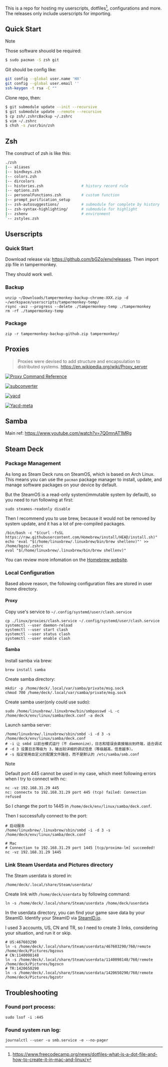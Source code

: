 This is a repo for hosting my userscripts, dotfiles[^DOTFILES_INTRO], configurations and more. The releases only include userscripts for importing.

[^DOTFILES_INTRO]: https://www.freecodecamp.org/news/dotfiles-what-is-a-dot-file-and-how-to-create-it-in-mac-and-linux/


## Quick Start 

> [!NOTE]
> Those software shouold be required:

```bash
$ sudo pacman -S zsh git
```

Git should be config like:

```bash
git config --global user.name 'HX'
git config --global user.email ''
ssh-keygen -t rsa -C ""
```

Clone repo, then:

```bash
$ git submodule update --init --recursive
$ git submodule update --remote --recursive 
$ cp zsh/.zshrcBackup ~/.zshrc
$ vim ~/.zshrc
$ chsh -s /usr/bin/zsh
```

## Zsh

The construct of zsh is like this:

```bash
./zsh
|-- aliases
|-- bindkeys.zsh
|-- colors.zsh
|-- dircolors
|-- histories.zsh                 # history record rule
|-- options.zsh
|-- personalFunctions.zsh         # custom function
|-- prompt_purification_setup
|-- zsh-autosuggestions/          # submodule for complete by history
|-- zsh-syntax-highlighting/      # submodule for highlight
|-- zshenv                        # environment
`-- zstyles.zsh
```


## Userscripts

### Quick Start

Download release via: https://github.com/bGZo/env/releases. Then import zip file in tampermonkey. 

They should work well.

### Backup

```shell
unzip ~/Downloads/tampermonkey-backup-chrome-XXX.zip -d ~/workspace/userscripts/tampermonkey-temp/
rsync -avz --progress --delete ./tampermonkey-temp ./tampermonkey
rm -rf ./tampermonkey-temp
```

### Package

```shell
zip -r tampermonkey-backup-github.zip tampermonkey/
```

## Proxies

> Proxies were devised to add structure and encapsulation to distributed systems.
> https://en.wikipedia.org/wiki/Proxy_server

[![Proxy Command Reference](https://github-readme-stats.vercel.app/api/gist?id=82a76ecbebf81b556a1d20a91a6bd21a&bg_color=00000000)](https://gist.github.com/bGZo/82a76ecbebf81b556a1d20a91a6bd21a)

[![subconverter](https://github-readme-stats.vercel.app/api/pin/?username=tindy2013&repo=subconverter&bg_color=00000000)](https://github.com/tindy2013/subconverter)

[![yacd](https://github-readme-stats.vercel.app/api/pin/?username=haishanh&repo=yacd&bg_color=00000000)](https://github.com/haishanh/yacd)

[![Yacd-meta](https://github-readme-stats.vercel.app/api/pin/?username=MetaCubeX&repo=Yacd-meta&bg_color=00000000)](https://github.com/MetaCubeX/Yacd-meta)


## Samba

Main ref: https://www.youtube.com/watch?v=7Q0mnAT1MRg

## Steam Deck

### Package Management

As long as Steam Deck runs on SteamOS, which is based on Arch Linux. This means you can use the `pacman` package manager to install, update, and manage software packages on your device by default.

But the SteamOS is a read-only system(immutable system by default), so you need to run following at first:

```shell
sudo steamos-readonly disable
```

Then I recommend you to use brew, because it would not be removed by system update, and it has a lot of pre-compiled packages.

```shell
/bin/bash -c "$(curl -fsSL https://raw.githubusercontent.com/Homebrew/install/HEAD/install.sh)"
echo 'eval "$(/home/linuxbrew/.linuxbrew/bin/brew shellenv)"' >> /home/bgzo/.zshrc
eval "$(/home/linuxbrew/.linuxbrew/bin/brew shellenv)"
```

You can review more infomation on the [Homebrew website](https://brew.sh/).

### Local Configuration

Based above reason, the following configuration files are stored in user home directory.

#### Proxy

Copy use's service to `~/.config/systemd/user/clash.service`

```shell
cp ./linux/proxies/clash.service ~/.config/systemd/user/clash.service
systemctl --user daemon-reload
systemctl --user start clash
systemctl --user status clash
systemctl --user enable clash
```

#### Samba

Install samba via brew:

```shell
brew install samba
```

Create samba directory:

```shell
mkdir -p /home/deck/.local/var/samba/private/msg.sock
chmod 700 /home/deck/.local/var/samba/private/msg.sock
```

Create samba user(only could use sudo):

```shell
sudo /home/linuxbrew/.linuxbrew/bin/smbpasswd -L -c /home/deck/env/linux/samba/deck.conf -a deck
```

Launch samba server:

```shell
/home/linuxbrew/.linuxbrew/sbin/smbd -i -d 3 -s /home/deck/env/linux/samba/deck.conf
# -i 让 smbd 以前台模式运行（不 daemonize），日志和错误会直接输出到终端，适合调试
# -d 3 设置日志等级为 3，输出较详细的调试信息（等级越高，信息越多）。
# -s 指定使用自定义的配置文件路径，而不是默认的 /etc/samba/smb.conf
```

> [!NOTE]
> Default port 445 cannot be used in my case, which meet following errors when I try to connect with nc:

```shell
nc -vz 192.168.31.29 445
nc: connectx to 192.168.31.29 port 445 (tcp) failed: Connection refused
```

So I change the port to 1445 in `/home/deck/env/linux/samba/deck.conf`.

Then I successfully connect to the port:

```shell
# 启动服务
/home/linuxbrew/.linuxbrew/sbin/smbd -i -d 3 -s /home/deck/env/linux/samba/deck.conf 

# Mac
# Connection to 192.168.31.29 port 1445 [tcp/proxima-lm] succeeded!
nc -vz 192.168.31.29 1445
```

### Link Steam Userdata and Pictures directory

The Steam userdata is stored in:

```shell
/home/deck/.local/share/Steam/userdata/
```

Create link with `/home/deck/userdata` by following command:

```shell
ln -s /home/deck/.local/share/Steam/userdata /home/deck/userdata
```

In the userdata directory, you can find your game save data by your SteamID. Identify your SteamID via [SteamID.io](https://steamid.io/).

I used 3 accounts, US, CN and TR, so I need to create 3 links, considering your situation, and run it or skip.

```shell
# US:467603290
ln -s /home/deck/.local/share/Steam/userdata/467603290/760/remote /home/deck/Pictures/bgzous
# CN:1140098148
ln -s /home/deck/.local/share/Steam/userdata/1140098148/760/remote /home/deck/Pictures/bgzocn
# TR:1420650290
ln -s /home/deck/.local/share/Steam/userdata/1420650290/760/remote /home/deck/Pictures/bgzotr
```

## Troubleshooting

### Found port process:

```shell
sudo lsof -i :445
```

### Found system run log:

```shell
journalctl --user -u smb.service -e --no-pager
```


